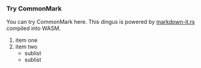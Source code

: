 ### Try CommonMark

You can try CommonMark here. This dingus is powered by
[markdown-it.rs](https://github.com/markdown-it-rust/markdown-it) compiled into WASM.

1. item one
2. item two
   - sublist
   - sublist
